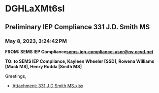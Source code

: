 # DGHLaXMt6sI
## Preliminary IEP Compliance 331 J.D. Smith MS
### May 8, 2023, 3:24:42 PM
**FROM: SEMS IEP Compliance<sems-iep-compliance-user@nv.ccsd.net>**

**TO: to SEMS IEP Compliance, Kayleen Wheeler [SSD], Rowena Williams [Mack MS], Henry Rodda [Smith MS]**


Greetings, 

 





* [Attachment: 331 J D Smith MS.xlsx](DGHLaXMt6sI-attachment-1.xlsx)
